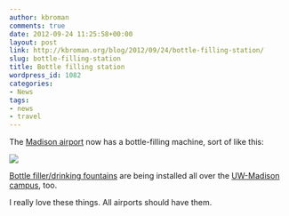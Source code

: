 ```yaml
---
author: kbroman
comments: true
date: 2012-09-24 11:25:58+00:00
layout: post
link: http://kbroman.org/blog/2012/09/24/bottle-filling-station/
slug: bottle-filling-station
title: Bottle filling station
wordpress_id: 1082
categories:
- News
tags:
- news
- travel
---
```


The [Madison airport](http://www.msnairport.com) now has a bottle-filling machine, sort of like this:

[![](http://www.elkayusa.com/Images_Content/images/EZH2O_retro-unit_rdax_406x502.jpg)](http://www.elkayusa.com/cps/rde/xchg/elkay/hs.xsl/elkay-com-97220.aspx?pid=LZWSRK)

[Bottle filler/drinking fountains](http://www.elkayusa.com/cps/rde/xchg/elkay/hs.xsl/elkay-com-103031.aspx) are being installed all over the [UW-Madison campus](http://www.wisc.edu), too.

I really love these things.  All airports should have them.


